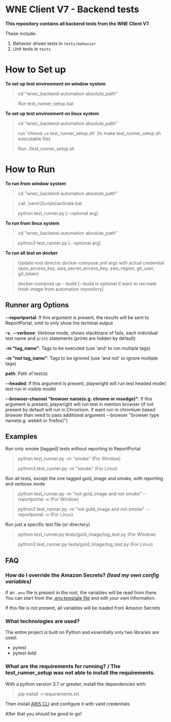 # WNE Client V7 - Backend tests

**This repository contains all backend tests from the WNE Client V7.**

These include:
1. Behavior driven tests in `tests/behavior`
2. Unit tests in `tests`


# How to Set up

**To set up test environment on window system**

> cd "wnec_backend-automation absolute_path"

> Run test_runner_setup.bat

**To set up test environment on linux system**

> cd "wnec_backend-automation absolute_path"

> run 'chmod +x test_runner_setup.sh' (to make test_runner_setup.sh executable file)

> Run ./test_runner_setup.sh 

# How to Run

**To run from window system**

> cd "wnec_backend-automation absolute_path"

> call .\venv\Scripts\activate.bat

> python test_runner.py [--optional arg]

**To run from linux system**

> cd "wnec_backend-automation absolute_path"

> python3 test_runner.py [--optional arg]

**To run all test on docker**

> Update root director docker-compose.yml args with actual credential (aws_access_key, aws_secret_access_key, aws_region, git_user, git_token)

> docker-compose up --build  [--build is optional if want to recreate fresh image from automation repository]


## Runner arg Options

**--reportportal**: If this argument is present, the results will be sent to ReportPortal, omit to only show the terminal output

**-v**, **--verbose**: Verbose mode, shows stacktrace of fails, each individual test name and `print` statements (_prints_ are hidden by default)

**-m "tag_name"**: Tags to be executed (use 'and' to run multiple tags)

**-m "not tag_name"**: Tags to be ignored (use 'and not' to ignore multiple tags)

**path**: Path of test(s)  

**--headed**: If this argument is present, playwright will run test headed mode( test run in visible mode)

**--browser-channel "browser name(e.g. chrome or msedge)"**: If this argument is present, playwright will run test in mention browser (if not present by default will run in Chromium. if want run in chromium based browser than need to pass additional argument --browser "browser type name(e.g. webkit or firefox)")

## Examples

Run only smoke [tagged] tests without reporting to ReportPortal

> python test_runner.py -m "smoke" (For Window)

> python3 test_runner.py -m "smoke" (For Linux)

Run all tests, except the one tagged gold_image and smoke, with reporting and verbose mode

> python test_runner.py -m "not gold_image and not smoke" --reportportal -v (For Window)

> python3 test_runner.py -m "not gold_image and not smoke" --reportportal -v (For Linux)

Run just a specific test file (or directory)

> python test_runner.py tests/gold_image/log_test.py (For Window)

> python3 test_runner.py tests/gold_image/log_test.py (For Linux)

## FAQ

### How do I override the Amazon Secrets? _(load my own config variables)_
If an `.env` file is present in the root, the variables will be read from there.
You can start from the [.env.template file](.env.template) and edit your own information.

If this file is not present, all variables will be loaded from Amazon Secrets


### What technologies are used?

The entire project is built on Python and essentially only two libraries are used:
* pytest
* pytest-bdd


### What are the requirements for running? / The test_runner_setup was not able to install the requirements.
With a python version 3.7 or greater, install the dependencies with:
> pip install -r requirements.txt

Then install [AWS CLI](https://awscli.amazonaws.com) and configure it with valid credentials

After that you should be good to go!
